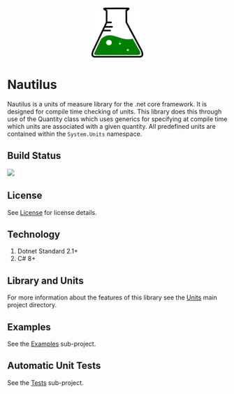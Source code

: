 <p align="center">
  <img width="120" height="120" src="docs/logo.svg">
</p>

# Nautilus
Nautilus is a units of measure library for the .net core framework. It is designed for compile time checking of units. This library does this through use of the Quantity class which uses generics for specifying at compile time which units are associated with a given quantity. All predefined units are contained within the `System.Units` namespace. 

## Build Status
![](https://github.com/qkmaxware/NautilusUnits/workflows/Build/badge.svg)

## License
See [License](LICENSE.md) for license details.

## Technology
1. Dotnet Standard 2.1+
2. C# 8+

## Library and Units
For more information about the features of this library see the [Units](Units/Readme.md) main project directory.

## Examples
See the [Examples](Units.Examples/Readme.md) sub-project. 

## Automatic Unit Tests
See the [Tests](Units.Tests/Readme.md) sub-project. 

